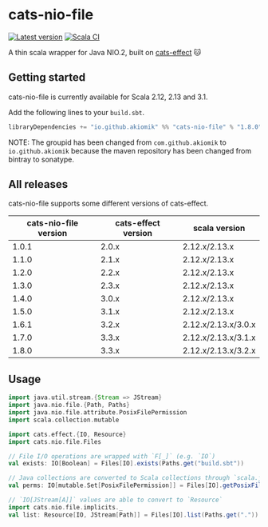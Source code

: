 # cats-nio-file

[![Latest version](https://index.scala-lang.org/akiomik/cats-nio-file/cats-nio-file/latest.svg?color=blue&style=flat)](https://index.scala-lang.org/akiomik/cats-nio-file/cats-nio-file)
[![Scala CI](https://github.com/akiomik/cats-nio-file/workflows/Scala%20CI/badge.svg)](https://github.com/akiomik/cats-nio-file/actions?query=workflow%3A%22Scala+CI%22)

A thin scala wrapper for Java NIO.2, built on [cats-effect](https://typelevel.org/cats-effect/) 🐱

## Getting started

cats-nio-file is currently available for Scala 2.12, 2.13 and 3.1.

Add the following lines to your `build.sbt`.

```scala
libraryDependencies += "io.github.akiomik" %% "cats-nio-file" % "1.8.0"
```

NOTE: The groupid has been changed from `com.github.akiomik` to `io.github.akiomik` because the maven repository has been changed from bintray to sonatype.

## All releases

cats-nio-file supports some different versions of cats-effect.

| cats-nio-file version | cats-effect version | scala version       |
| --------------------- | ------------------- | ------------------- |
| 1.0.1                 | 2.0.x               | 2.12.x/2.13.x       |
| 1.1.0                 | 2.1.x               | 2.12.x/2.13.x       |
| 1.2.0                 | 2.2.x               | 2.12.x/2.13.x       |
| 1.3.0                 | 2.3.x               | 2.12.x/2.13.x       |
| 1.4.0                 | 3.0.x               | 2.12.x/2.13.x       |
| 1.5.0                 | 3.1.x               | 2.12.x/2.13.x       |
| 1.6.1                 | 3.2.x               | 2.12.x/2.13.x/3.0.x |
| 1.7.0                 | 3.3.x               | 2.12.x/2.13.x/3.1.x |
| 1.8.0                 | 3.3.x               | 2.12.x/2.13.x/3.2.x |

## Usage

```scala
import java.util.stream.{Stream => JStream}
import java.nio.file.{Path, Paths}
import java.nio.file.attribute.PosixFilePermission
import scala.collection.mutable

import cats.effect.{IO, Resource}
import cats.nio.file.Files

// File I/O operations are wrapped with `F[_]` (e.g. `IO`)
val exists: IO[Boolean] = Files[IO].exists(Paths.get("build.sbt"))

// Java collections are converted to Scala collections through `scala.jdk.CollectionConverters`
val perms: IO[mutable.Set[PosixFilePermission]] = Files[IO].getPosixFilePermissions(Paths.get("build.sbt"))

// `IO[JStream[A]]` values are able to convert to `Resource`
import cats.nio.file.implicits._
val list: Resource[IO, JStream[Path]] = Files[IO].list(Paths.get(".")).resource
```
